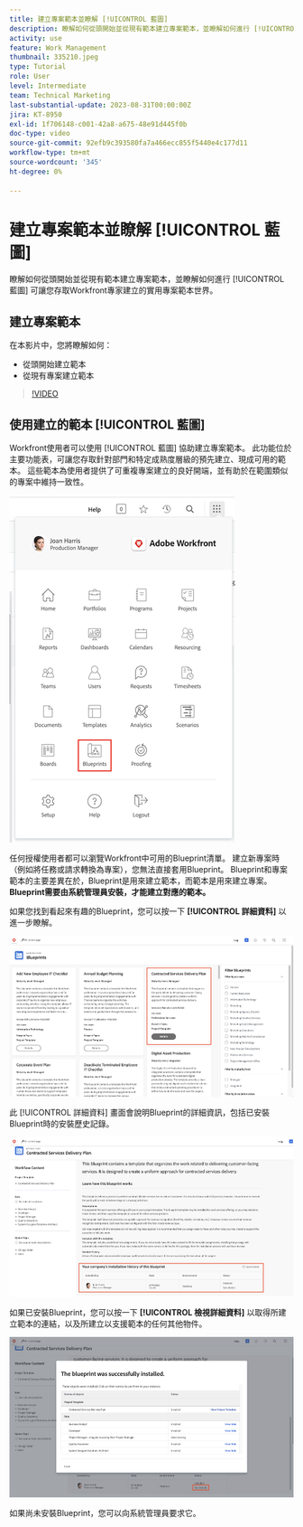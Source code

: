 ```yaml
---
title: 建立專案範本並瞭解 [!UICONTROL 藍圖]
description: 瞭解如何從頭開始並從現有範本建立專案範本，並瞭解如何進行 [!UICONTROL 藍圖] 可讓您存取Workfront專家建立的實用專案範本世界。
activity: use
feature: Work Management
thumbnail: 335210.jpeg
type: Tutorial
role: User
level: Intermediate
team: Technical Marketing
last-substantial-update: 2023-08-31T00:00:00Z
jira: KT-8950
exl-id: 1f706148-c001-42a8-a675-48e91d445f0b
doc-type: video
source-git-commit: 92efb9c393580fa7a466ecc855f5440e4c177d11
workflow-type: tm+mt
source-wordcount: '345'
ht-degree: 0%

---
```


# 建立專案範本並瞭解 [!UICONTROL 藍圖]

瞭解如何從頭開始並從現有範本建立專案範本，並瞭解如何進行 [!UICONTROL 藍圖] 可讓您存取Workfront專家建立的實用專案範本世界。

## 建立專案範本

在本影片中，您將瞭解如何：

* 從頭開始建立範本
* 從現有專案建立範本

>[!VIDEO](https://video.tv.adobe.com/v/335210/?quality=12&learn=on)

## 使用建立的範本 [!UICONTROL 藍圖]

Workfront使用者可以使用 [!UICONTROL 藍圖] 協助建立專案範本。 此功能位於主要功能表，可讓您存取針對部門和特定成熟度層級的預先建立、現成可用的範本。 這些範本為使用者提供了可重複專案建立的良好開端，並有助於在範圍類似的專案中維持一致性。

![主功能表中的Blueprint](assets/pt-blueprints-01.png)

任何授權使用者都可以瀏覽Workfront中可用的Blueprint清單。 建立新專案時（例如將任務或請求轉換為專案），您無法直接套用Blueprint。 Blueprint和專案範本的主要差異在於，Blueprint是用來建立範本，而範本是用來建立專案。 **Blueprint需要由系統管理員安裝，才能建立對應的範本。**

如果您找到看起來有趣的Blueprint，您可以按一下 **[!UICONTROL 詳細資料]** 以進一步瞭解。

![藍圖清單](assets/pt-blueprints-02.png)

此 [!UICONTROL 詳細資料] 畫面會說明Blueprint的詳細資訊，包括已安裝Blueprint時的安裝歷史記錄。

![有關使用Blueprint的詳細資訊](assets/pt-blueprints-03.png)

如果已安裝Blueprint，您可以按一下 **[!UICONTROL 檢視詳細資料]** 以取得所建立範本的連結，以及所建立以支援範本的任何其他物件。

![有關Blueprint安裝的詳細資料](assets/pt-blueprints-04.png)

如果尚未安裝Blueprint，您可以向系統管理員要求它。
